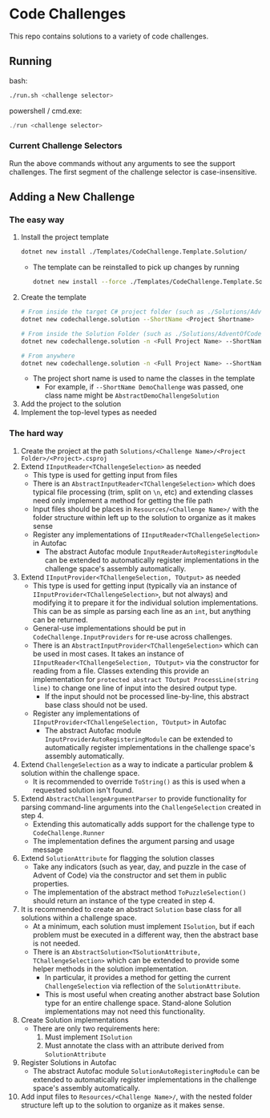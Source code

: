 # Code Challenges
This repo contains solutions to a variety of code challenges.

## Running
bash:
```bash
./run.sh <challenge selector>
```

powershell / cmd.exe:
```powershell
./run <challenge selector>
```

### Current Challenge Selectors

Run the above commands without any arguments to see the support challenges. The first segment of the challenge selector is case-insensitive.

## Adding a New Challenge
### The easy way
1. Install the project template
    ```bash
    dotnet new install ./Templates/CodeChallenge.Template.Solution/
    ```
   - The template can be reinstalled to pick up changes by running
       ```bash
       dotnet new install --force ./Templates/CodeChallenge.Template.Solution/
       ```
2. Create the template
    ```bash
    # From inside the target C# project folder (such as ./Solutions/AdventOfCode/AdventOfCode2021/)
    dotnet new codechallenge.solution --ShortName <Project Shortname>
   
    # From inside the Solution Folder (such as ./Solutions/AdventOfCode/)
    dotnet new codechallenge.solution -n <Full Project Name> --ShortName <Project Shortname>
   
    # From anywhere
    dotnet new codechallenge.solution -n <Full Project Name> --ShortName <Project Shortname> -o <Path to C# project folder>
    ```
   - The project short name is used to name the classes in the template
     - For example, if `--ShortName DemoChallenge` was passed, one class name might be `AbstractDemoChallengeSolution`
3. Add the project to the solution
4. Implement the top-level types as needed

### The hard way
1. Create the project at the path `Solutions/<Challenge Name>/<Project Folder>/<Project>.csproj`
2. Extend `IInputReader<TChallengeSelection>` as needed
    - This type is used for getting input from files
    - There is an `AbstractInputReader<TChallengeSelection>` which does typical file processing (trim, split on `\n`, etc) and extending classes need only implement a method for getting the file path
    - Input files should be places in `Resources/<Challenge Name>/` with the folder structure within left up to the solution to organize as it makes sense
    - Register any implementations of `IInputReader<TChallengeSelection>` in Autofac
        - The abstract Autofac module `InputReaderAutoRegisteringModule` can be extended to automatically register implementations in the challenge space's assembly automatically.
3. Extend `IInputProvider<TChallengeSelection, TOutput>` as needed
    - This type is used for getting input (typically via an instance of `IInputProvider<TChallengeSelection>`, but not always) and modifying it to prepare it for the individual solution implementations. This can be as simple as parsing each line as an `int`, but anything can be returned.
    - General-use implementations should be put in `CodeChallenge.InputProviders` for re-use across challenges.
    - There is an `AbstractInputProvider<TChallengeSelection>` which can be used in most cases. It takes an instance of `IInputReader<TChallengeSelection, TOutput>` via the constructor for reading from a file. Classes extending this provide an implementation for `protected abstract TOutput ProcessLine(string line)` to change one line of input into the desired output type.
        - If the input should not be processed line-by-line, this abstract base class should not be used.
    - Register any implementations of `IInputProvider<TChallengeSelection, TOutput>` in Autofac
        - The abstract Autofac module `InputProviderAutoRegisteringModule` can be extended to automatically register implementations in the challenge space's assembly automatically.
4. Extend `ChallengeSelection` as a way to indicate a particular problem & solution within the challenge space.
    - It is recommended to override `ToString()` as this is used when a requested solution isn't found.
5. Extend `AbstractChallengeArgumentParser` to provide functionality for parsing command-line arguments into the `ChallengeSelection` created in step 4.
    - Extending this automatically adds support for the challenge type to `CodeChallenge.Runner`
    - The implementation defines the argument parsing and usage message
6. Extend `SolutionAttribute` for flagging the solution classes
    - Take any indicators (such as year, day, and puzzle in the case of Advent of Code) via the constructor and set them in public properties.
    - The implementation of the abstract method `ToPuzzleSelection()` should return an instance of the type created in step 4.
7. It is recommended to create an abstract `Solution` base class for all solutions within a challenge space.
    - At a minimum, each solution must implement `ISolution`, but if each problem must be executed in a different way, then the abstract base is not needed.
    - There is an `AbstractSolution<TSolutionAttribute, TChallengeSelection>` which can be extended to provide some helper methods in the solution implementation.
        - In particular, it provides a method for getting the current `ChallengeSelection` via reflection of the `SolutionAttribute`.
        - This is most useful when creating another abstract base Solution type for an entire challenge space. Stand-alone Solution implementations may not need this functionality.
8. Create Solution implementations
    - There are only two requirements here:
        1. Must implement `ISolution`
        2. Must annotate the class with an attribute derived from `SolutionAttribute`
9. Register Solutions in Autofac
    - The abstract Autofac module `SolutionAutoRegisteringModule` can be extended to automatically register implementations in the challenge space's assembly automatically.
10. Add input files to `Resources/<Challenge Name>/`, with the nested folder structure left up to the solution to organize as it makes sense.
